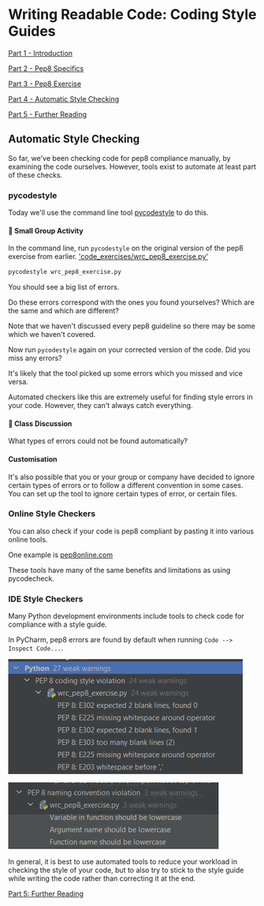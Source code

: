 # Writing Readable Code: Coding Style Guides

[Part 1 - Introduction](wrc_python_style_guides_1_intro.md)

[Part 2 - Pep8 Specifics](wrc_python_style_guides_2_pep8_specifics.md)

[Part 3 - Pep8 Exercise](wrc_python_style_guides_3_pep8_exercise.md)

[Part 4 - Automatic Style Checking](#automatic-style-checking)

[Part 5 - Further Reading](wrc_python_style_guides_5_further_reading.md)

## Automatic Style Checking

So far, we've been checking code for pep8 compliance manually, by examining the code ourselves. However, tools exist to automate at least part of these checks.

### pycodestyle

Today we'll use the command line tool [pycodestyle](https://github.com/PyCQA/pycodestyle) to do this.

#### 👥 Small Group Activity
In the command line, run `pycodestyle` on the original version of the pep8 exercise from earlier.
['code_exercises/wrc_pep8_exercise.py'](../../code_exercises/wrc_pep8_exercise.py)

```bash
pycodestyle wrc_pep8_exercise.py
```

You should see a big list of errors.

Do these errors correspond with the ones you found yourselves? Which are the same and which are different?

Note that we haven't discussed every pep8 guideline so there may be some which we haven't covered.

Now run `pycodestyle` again on your corrected version of the code. Did you miss any errors?

It's likely that the tool picked up some errors which you missed and vice versa.

Automated checkers like this are extremely useful for finding style errors in your code. However, they can't always catch everything.

#### 💬 Class Discussion
What types of errors could not be found automatically?

#### Customisation
It's also possible that you or your group or company have decided to ignore certain types of errors or to follow a different convention in some cases. You can set up the tool to ignore certain types of error, or certain files.

### Online Style Checkers
You can also check if your code is pep8 compliant by pasting it into various online tools.

One example is [pep8online.com](http://pep8online.com/)

These tools have many of the same benefits and limitations as using pycodecheck.

### IDE Style Checkers
Many Python development environments include tools to check code for compliance with a style guide.

In PyCharm, pep8 errors are found by default when running `Code --> Inspect Code...`.


![pep8 coding style violation](../../figures/wrc_pep8_1.PNG)

![pep8 naming convention violation](../../figures/wrc_pep8_2.PNG)


In general, it is best to use automated tools to reduce your workload in checking the style of your code, but to also try to stick to the style guide while writing the code rather than correcting it at the end.

[Part 5: Further Reading](wrc_python_style_guides_5_further_reading.md)


